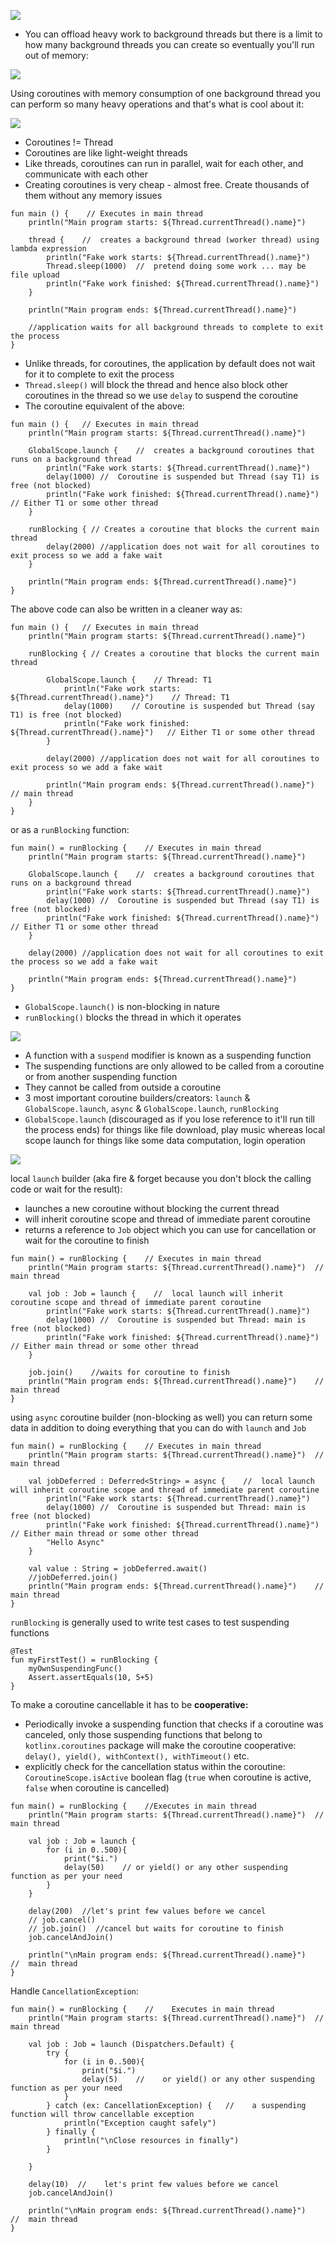 
![](https://github.com/tabishfayyaz/notes-and-books/blob/master/images/main-thread-bad-idea.png)

- You can offload heavy work to background threads but there is a limit to how many background threads you can create so eventually you'll run out of memory:

![](https://github.com/tabishfayyaz/notes-and-books/blob/master/images/many-background-thread-bad-idea.png)

Using coroutines with memory consumption of one background thread you can perform so many heavy operations and that's what is cool about it:

![](https://github.com/tabishfayyaz/notes-and-books/blob/master/images/one-bg-thread-multiple-coroutines.png)

- Coroutines != Thread
- Coroutines are like light-weight threads
- Like threads, coroutines can run in parallel, wait for each other, and communicate with each other
- Creating coroutines is very cheap - almost free. Create thousands of them without any memory issues


```
fun main () {    // Executes in main thread
    println("Main program starts: ${Thread.currentThread().name}")

    thread {    //  creates a background thread (worker thread) using lambda expression
        println("Fake work starts: ${Thread.currentThread().name}")
        Thread.sleep(1000)  //  pretend doing some work ... may be file upload
        println("Fake work finished: ${Thread.currentThread().name}")
    }

    println("Main program ends: ${Thread.currentThread().name}")

    //application waits for all background threads to complete to exit the process
}
```

- Unlike threads, for coroutines, the application by default does not wait for it to complete to exit the process
- `Thread.sleep()` will block the thread and hence also block other coroutines in the thread so we use `delay` to suspend the coroutine
- The coroutine equivalent of the above:

```
fun main () {   // Executes in main thread
    println("Main program starts: ${Thread.currentThread().name}")

    GlobalScope.launch {    //  creates a background coroutines that runs on a background thread
        println("Fake work starts: ${Thread.currentThread().name}")
        delay(1000) //  Coroutine is suspended but Thread (say T1) is free (not blocked)
        println("Fake work finished: ${Thread.currentThread().name}")   // Either T1 or some other thread
    }

    runBlocking { // Creates a coroutine that blocks the current main thread
        delay(2000) //application does not wait for all coroutines to exit process so we add a fake wait
    }

    println("Main program ends: ${Thread.currentThread().name}")
}
```

The above code can also be written in a cleaner way as:

```
fun main () {   // Executes in main thread
    println("Main program starts: ${Thread.currentThread().name}")

    runBlocking { // Creates a coroutine that blocks the current main thread

        GlobalScope.launch {    // Thread: T1  
            println("Fake work starts: ${Thread.currentThread().name}")    // Thread: T1
            delay(1000)    // Coroutine is suspended but Thread (say T1) is free (not blocked)
            println("Fake work finished: ${Thread.currentThread().name}")   // Either T1 or some other thread
        }

        delay(2000) //application does not wait for all coroutines to exit process so we add a fake wait

        println("Main program ends: ${Thread.currentThread().name}")    // main thread
    }
}
```

or as a `runBlocking` function:
```
fun main() = runBlocking {    // Executes in main thread
    println("Main program starts: ${Thread.currentThread().name}")

    GlobalScope.launch {    //  creates a background coroutines that runs on a background thread
        println("Fake work starts: ${Thread.currentThread().name}")
        delay(1000) //  Coroutine is suspended but Thread (say T1) is free (not blocked)
        println("Fake work finished: ${Thread.currentThread().name}")   // Either T1 or some other thread
    }

    delay(2000) //application does not wait for all coroutines to exit the process so we add a fake wait

    println("Main program ends: ${Thread.currentThread().name}")
}
```

- `GlobalScope.launch()` is non-blocking in nature
- `runBlocking()` blocks the thread in which it operates

![](https://github.com/tabishfayyaz/notes-and-books/blob/master/images/delay-vs-sleep.png)

- A function with a `suspend` modifier is known as a suspending function
- The suspending functions are only allowed to be called from a coroutine or from another suspending function
- They cannot be called from outside a coroutine
- 3 most important coroutine builders/creators: `launch` & `GlobalScope.launch`, `async` & `GlobalScope.launch`, `runBlocking`
- `GlobalScope.launch` (discouraged as if you lose reference to it'll run till the process ends) for things like file download, play music whereas local scope launch for things like some data computation, login operation

![](https://github.com/tabishfayyaz/notes-and-books/blob/master/images/global-scope-launch.png)

local `launch` builder (aka fire & forget because you don't block the calling code or wait for the result):
- launches a new coroutine without blocking the current thread
- will inherit coroutine scope and thread of immediate parent coroutine
- returns a reference to `Job` object which you can use for cancellation or wait for the coroutine to finish

```
fun main() = runBlocking {    // Executes in main thread
    println("Main program starts: ${Thread.currentThread().name}")  //  main thread

    val job : Job = launch {    //  local launch will inherit coroutine scope and thread of immediate parent coroutine
        println("Fake work starts: ${Thread.currentThread().name}")
        delay(1000) //  Coroutine is suspended but Thread: main is free (not blocked)
        println("Fake work finished: ${Thread.currentThread().name}")   // Either main thread or some other thread
    }

    job.join()    //waits for coroutine to finish
    println("Main program ends: ${Thread.currentThread().name}")    //  main thread
}
```

using `async` coroutine builder (non-blocking as well) you can return some data in addition to doing everything that you can do with `launch` and `Job`

```
fun main() = runBlocking {    // Executes in main thread
    println("Main program starts: ${Thread.currentThread().name}")  //  main thread

    val jobDeferred : Deferred<String> = async {    //  local launch will inherit coroutine scope and thread of immediate parent coroutine
        println("Fake work starts: ${Thread.currentThread().name}")
        delay(1000) //  Coroutine is suspended but Thread: main is free (not blocked)
        println("Fake work finished: ${Thread.currentThread().name}")   // Either main thread or some other thread
        "Hello Async"
    }

    val value : String = jobDeferred.await()
    //jobDeferred.join()
    println("Main program ends: ${Thread.currentThread().name}")    //  main thread
}
```

`runBlocking` is generally used to write test cases to test suspending functions

```
@Test
fun myFirstTest() = runBlocking {
    myOwnSuspendingFunc()
    Assert.assertEquals(10, 5+5)
}
```

To make a coroutine cancellable it has to be **cooperative:**
- Periodically invoke a suspending function that checks if a coroutine was canceled, only those suspending functions that belong to `kotlinx.coroutines` package will make the coroutine cooperative: `delay(), yield(), withContext(), withTimeout()` etc.
- explicitly check for the cancellation status within the coroutine: `CoroutineScope.isActive` boolean flag (`true` when coroutine is active, `false` when coroutine is cancelled)

```
fun main() = runBlocking {    //Executes in main thread
    println("Main program starts: ${Thread.currentThread().name}")  //  main thread

    val job : Job = launch {
        for (i in 0..500){
            print("$i.")
            delay(50)    // or yield() or any other suspending function as per your need
        }
    }

    delay(200)  //let's print few values before we cancel
    // job.cancel()
    // job.join()  //cancel but waits for coroutine to finish
    job.cancelAndJoin()

    println("\nMain program ends: ${Thread.currentThread().name}")    //  main thread
}
```

Handle `CancellationException`:

```
fun main() = runBlocking {    //    Executes in main thread
    println("Main program starts: ${Thread.currentThread().name}")  //  main thread

    val job : Job = launch (Dispatchers.Default) {
        try {
            for (i in 0..500){
                print("$i.")
                delay(5)    //    or yield() or any other suspending function as per your need
            }
        } catch (ex: CancellationException) {   //    a suspending function will throw cancellable exception
            println("Exception caught safely")
        } finally {
            println("\nClose resources in finally")
        }

    }

    delay(10)  //    let's print few values before we cancel
    job.cancelAndJoin()

    println("\nMain program ends: ${Thread.currentThread().name}")    //  main thread
}
```
